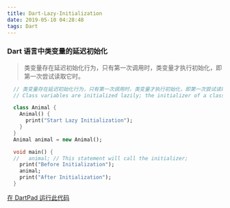 ```yaml
---
title: Dart-Lazy-Initialization
date: 2019-05-10 04:28:48
tags: Dart
---
```


### Dart 语言中类变量的延迟初始化

> 类变量存在延迟初始化行为，只有第一次调用时，类变量才执行初始化，即第一次尝试读取它时。

```dart
  // 类变量存在延迟初始化行为，只有第一次调用时，类变量才执行初始化，即第一次尝试读取它时。
  // Class variables are initialized lazily; the initializer of a class variable is executed the first time its getter is invoked—that is, the first time one attempts to read the variable.

  class Animal {
    Animal() {
      print("Start Lazy Initialization");
    }
  }
  Animal animal = new Animal();

  void main() {
  //   animal; // This statement will call the initializer;
    print("Before Initialization");
    animal;
    print("After Initialization");
  }

```

[在 DartPad 运行此代码](https://dartpad.dartlang.org/eab8a6fdc4b5f34008fa5d07f20f3f28)